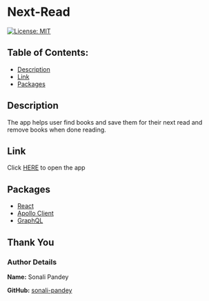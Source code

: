 # Next-Read
[![License: MIT](https://img.shields.io/badge/License-MIT-yellow.svg)](https://opensource.org/licenses/MIT)

## Table of Contents:

* [Description](#description)
* [Link](#link)
* [Packages](#packages)


## Description
The app helps user find books and save them for their next read and remove books when done reading.

## Link
Click [HERE](https://mysterious-fortress-58249.herokuapp.com/) to open the app

## Packages
- [React](https://reactjs.org/)
- [Apollo Client](https://www.apollographql.com/docs/react/)
- [GraphQL](https://graphql.org/)

## Thank You
### Author Details
**Name:** Sonali Pandey

**GitHub:** [sonali-pandey](https://github.com/sonali-pandey)


